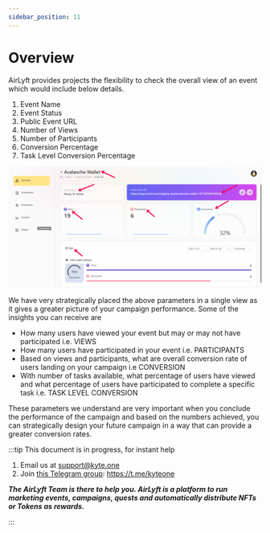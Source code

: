 ```yaml
---
sidebar_position: 11
---
```


# Overview

AirLyft provides projects the flexibility to check the overall view of an event which would include below details. 

1. Event Name
2. Event Status
3. Public Event URL
4. Number of Views
5. Number of Participants
6. Conversion Percentage
7. Task Level Conversion Percentage

![Overview](../images/overview.png)

We have very strategically placed the above parameters in a single view as it gives a greater picture of your campaign performance. Some of the insights you can receive are

- How many users have viewed your event but may or may not have participated i.e. VIEWS
- How many users have participated in your event i.e. PARTICIPANTS
- Based on views and participants, what are overall conversion rate of users landing on your campaign i.e CONVERSION
- With number of tasks available, what percentage of users have viewed and what percentage of users have participated to complete a specific task i.e. TASK LEVEL CONVERSION

These parameters we understand are very important when you conclude the performance of the campaign and based on the numbers achieved, you can strategically design your future campaign in a way that can provide a greater conversion rates. 

:::tip This document is in progress, for instant help

1. Email us at support@kyte.one
2. Join [this Telegram group](https://t.me/kyteone): https://t.me/kyteone

**_The AirLyft Team is there to help you. AirLyft is a platform to run marketing events, campaigns, quests and automatically distribute NFTs or Tokens as rewards._**

:::
